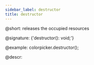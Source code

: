 ```yaml
---
sidebar_label: destructor
title: destructor
---          
```


@short: releases the occupied resources

@signature: {'destructor(): void;'}

@example:
colorpicker.destructor();

@descr:

